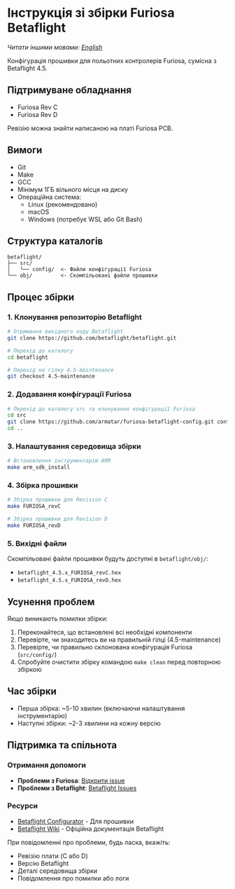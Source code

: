 # Інструкція зі збірки Furiosa Betaflight

*Читати іншими мовами: [English](README.md)*

Конфігурація прошивки для польотних контролерів Furiosa, сумісна з Betaflight 4.5.

## Підтримуване обладнання
- Furiosa Rev C
- Furiosa Rev D

Ревізію можна знайти написаною на платі Furiosa PCB.

## Вимоги
- Git
- Make
- GCC
- Мінімум 1ГБ вільного місця на диску
- Операційна система:
  - Linux (рекомендовано)
  - macOS
  - Windows (потребує WSL або Git Bash)

## Структура каталогів
```
betaflight/
├── src/
│   └── config/  <- Файли конфігурації Furiosa
└── obj/         <- Скомпільовані файли прошивки
```

## Процес збірки

### 1. Клонування репозиторію Betaflight
```bash
# Отримання вихідного коду Betaflight
git clone https://github.com/betaflight/betaflight.git

# Перехід до каталогу
cd betaflight

# Перехід на гілку 4.5-maintenance
git checkout 4.5-maintenance
```

### 2. Додавання конфігурації Furiosa
```bash
# Перехід до каталогу src та клонування конфігурації Furiosa
cd src
git clone https://github.com/armatar/furiosa-betaflight-config.git config
cd ..
```

### 3. Налаштування середовища збірки
```bash
# Встановлення інструментарію ARM
make arm_sdk_install
```

### 4. Збірка прошивки
```bash
# Збірка прошивки для Revision C
make FURIOSA_revC

# Збірка прошивки для Revision D
make FURIOSA_revD
```

### 5. Вихідні файли
Скомпільовані файли прошивки будуть доступні в `betaflight/obj/`:
- `betaflight_4.5.x_FURIOSA_revC.hex`
- `betaflight_4.5.x_FURIOSA_revD.hex`

## Усунення проблем

Якщо виникають помилки збірки:
1. Переконайтеся, що встановлені всі необхідні компоненти
2. Перевірте, чи знаходитесь ви на правильній гілці (4.5-maintenance)
3. Перевірте, чи правильно склонована конфігурація Furiosa (`src/config/`)
4. Спробуйте очистити збірку командою `make clean` перед повторною збіркою

## Час збірки
- Перша збірка: ~5-10 хвилин (включаючи налаштування інструментарію)
- Наступні збірки: ~2-3 хвилини на кожну версію

## Підтримка та спільнота

### Отримання допомоги
- **Проблеми з Furiosa**: [Відкрити issue](https://github.com/armatar/furiosa-betaflight-config/issues)
- **Проблеми з Betaflight**: [Betaflight Issues](https://github.com/betaflight/betaflight/issues)

### Ресурси
- [Betaflight Configurator](https://github.com/betaflight/betaflight-configurator/releases) - Для прошивки
- [Betaflight Wiki](https://betaflight.com/docs) - Офіційна документація Betaflight

При повідомленні про проблеми, будь ласка, вкажіть:
- Ревізію плати (C або D)
- Версію Betaflight
- Деталі середовища збірки
- Повідомлення про помилки або логи

